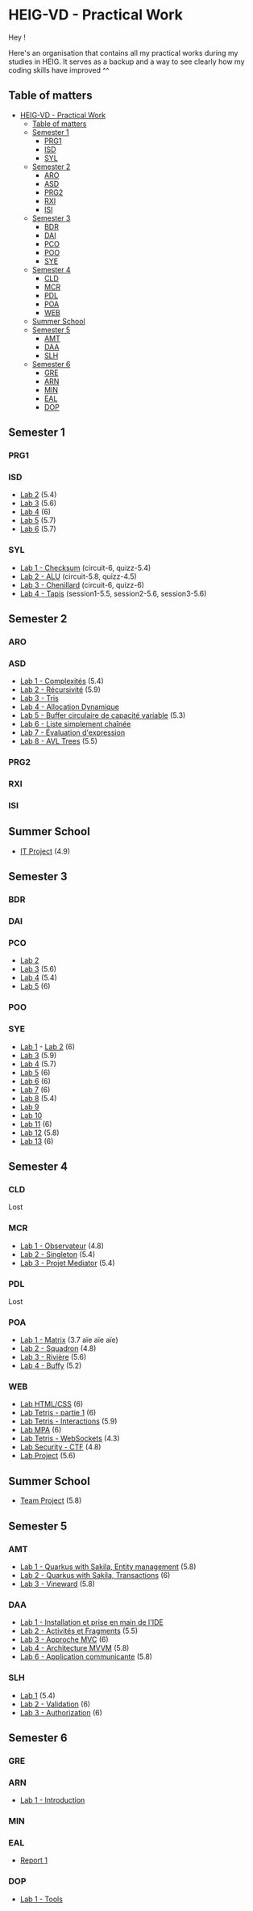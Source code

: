 # HEIG-VD - Practical Work

Hey !

Here's an organisation that contains all my practical works during my studies in HEIG. It serves as a backup and a way 
to see clearly how my coding skills have improved ^^

## Table of matters

- [HEIG-VD - Practical Work](#heig-vd---practical-work)
  - [Table of matters](#table-of-matters)
  - [Semester 1](#semester-1)
    - [PRG1](#prg1)
    - [ISD](#isd)
    - [SYL](#syl)
  - [Semester 2](#semester-2)
    - [ARO](#aro)
    - [ASD](#asd)
    - [PRG2](#prg2)
    - [RXI](#rxi)
    - [ISI](#isi)
  - [Semester 3](#semester-3)
    - [BDR](#bdr)
    - [DAI](#dai)
    - [PCO](#pco)
    - [POO](#poo)
    - [SYE](#sye)
  - [Semester 4](#semester-4)
    - [CLD](#cld)
    - [MCR](#mcr)
    - [PDL](#pdl)
    - [POA](#poa)
    - [WEB](#web)
  - [Summer School](#summer-school)
  - [Semester 5](#semester-5)
    - [AMT](#amt)
    - [DAA](#daa)
    - [SLH](#slh)
  - [Semester 6](#semester-6)
    - [GRE](#gre)
    - [ARN](#arn)
    - [MIN](#min)
    - [EAL](#eal)
    - [DOP](#dop)

## Semester 1

### PRG1

### ISD

- [Lab 2](https://github.com/qsurdez-heigvd/ISD/tree/main/lab02) (5.4)
- [Lab 3](https://github.com/qsurdez-heigvd/ISD/tree/main/lab03) (5.6)
- [Lab 4](https://github.com/qsurdez-heigvd/ISD/tree/main/lab04) (6)
- [Lab 5](https://github.com/qsurdez-heigvd/ISD/tree/main/lab05) (5.7)
- [Lab 6](https://github.com/qsurdez-heigvd/ISD/tree/main/lab06) (5.7)

### SYL

- [Lab 1 - Checksum](https://github.com/qsurdez-heigvd/SYL/tree/main/Checksum) (circuit-6, quizz-5.4)
- [Lab 2 - ALU](https://github.com/qsurdez-heigvd/SYL/tree/main/ALU) (circuit-5.8, quizz-4.5)
- [Lab 3 - Chenillard](https://github.com/qsurdez-heigvd/SYL/tree/main/Chenilard) (circuit-6, quizz-6)
- [Lab 4 - Tapis](https://github.com/qsurdez-heigvd/SYL/tree/main/Tapis_de_triage) (session1-5.5, session2-5.6, session3-5.6)

## Semester 2

### ARO

### ASD

- [Lab 1 - Complexités](https://github.com/qsurdez-heigvd/ASD/tree/main/lab01) (5.4)
- [Lab 2 - Récursivité](https://github.com/qsurdez-heigvd/ASD/tree/main/lab02) (5.9)
- [Lab 3 - Tris](https://github.com/qsurdez-heigvd/ASD/tree/main/lab03)
- [Lab 4 - Allocation Dynamique](https://github.com/qsurdez-heigvd/ASD/tree/main/lab04)
- [Lab 5 - Buffer circulaire de capacité variable](https://github.com/qsurdez-heigvd/ASD/tree/main/lab05) (5.3)
- [Lab 6 - Liste simplement chaînée](https://github.com/qsurdez-heigvd/ASD/tree/main/lab06)
- [Lab 7 - Évaluation d'expression](https://github.com/qsurdez-heigvd/ASD/tree/main/lab07)
- [Lab 8 - AVL Trees](https://github.com/qsurdez-heigvd/ASD/tree/main/lab08) (5.5)

### PRG2

### RXI

### ISI

## Summer School

- [IT Project](https://github.com/qsurdez-heigvd/PIN/tree/main/project) (4.9)

## Semester 3

### BDR

### DAI

### PCO

- [Lab 2](https://github.com/qsurdez-heigvd/PCO/tree/main/lab02)
- [Lab 3](https://github.com/qsurdez-heigvd/PCO/tree/main/lab03) (5.6)
- [Lab 4](https://github.com/qsurdez-heigvd/PCO/tree/main/lab04) (5.4)
- [Lab 5](https://github.com/qsurdez-heigvd/PCO/tree/main/lab05) (6)

### POO

### SYE

- [Lab 1](https://gitlab.com/Sinaf19/sye_surdez_quentin/-/tree/lab01?ref_type=heads)
- [Lab 2](https://gitlab.com/Sinaf19/sye_surdez_quentin/-/tree/lab02?ref_type=heads) (6)
- [Lab 3](https://gitlab.com/Sinaf19/sye_surdez_quentin/-/tree/lab03?ref_type=heads) (5.9)
- [Lab 4](https://gitlab.com/Sinaf19/sye_surdez_quentin/-/tree/lab04?ref_type=heads) (5.7)
- [Lab 5](https://gitlab.com/Sinaf19/sye_surdez_quentin/-/tree/lab05?ref_type=heads) (6)
- [Lab 6](https://gitlab.com/Sinaf19/sye_surdez_quentin/-/tree/lab06?ref_type=heads) (6)
- [Lab 7](https://gitlab.com/Sinaf19/sye_surdez_quentin/-/tree/lab07?ref_type=heads) (6)
- [Lab 8](https://gitlab.com/Sinaf19/sye_surdez_quentin/-/tree/lab08?ref_type=heads) (5.4)
- [Lab 9](https://gitlab.com/Sinaf19/sye_surdez_quentin/-/tree/lab09?ref_type=heads) 
- [Lab 10](https://gitlab.com/Sinaf19/sye_surdez_quentin/-/tree/lab10?ref_type=heads)
- [Lab 11](https://gitlab.com/Sinaf19/sye_surdez_quentin/-/tree/lab11?ref_type=heads) (6)
- [Lab 12](https://gitlab.com/Sinaf19/sye_surdez_quentin/-/tree/lab12?ref_type=heads) (5.8)
- [Lab 13](https://gitlab.com/Sinaf19/sye_surdez_quentin/-/tree/lab13?ref_type=heads) (6)

## Semester 4

### CLD

Lost 

### MCR

- [Lab 1 - Observateur](https://github.com/qsurdez-heigvd/MCR/tree/main/lab01) (4.8)
- [Lab 2 - Singleton](https://github.com/qsurdez-heigvd/MCR/tree/main/lab02) (5.4)
- [Lab 3 - Projet Mediator](https://github.com/qsurdez-heigvd/MCR/tree/main/lab03) (5.4)

### PDL

Lost

### POA

- [Lab 1 - Matrix](https://github.com/qsurdez-heigvd/POA/tree/main/lab01) (3.7 aïe aïe aïe)
- [Lab 2 - Squadron](https://github.com/qsurdez-heigvd/POA/tree/main/lab02) (4.8)
- [Lab 3 - Rivière](https://github.com/qsurdez-heigvd/POA/tree/main/lab03) (5.6)
- [Lab 4 - Buffy](https://github.com/qsurdez-heigvd/POA/tree/main/lab04) (5.2) 

### WEB

- [Lab HTML/CSS](https://github.com/qsurdez-heigvd/WEB/tree/main/lab01) (6)
- [Lab Tetris - partie 1](https://github.com/qsurdez-heigvd/WEB/tree/main/lab02) (6)
- [Lab Tetris - Interactions](https://github.com/qsurdez-heigvd/WEB/tree/main/lab03) (5.9)
- [Lab MPA](https://github.com/qsurdez-heigvd/WEB/tree/main/lab04) (6)
- [Lab Tetris - WebSockets](https://github.com/qsurdez-heigvd/WEB/tree/main/lab05) (4.3)
- [Lab Security - CTF](https://github.com/qsurdez-heigvd/WEB/tree/main/lab06) (4.8)
- [Lab Project](https://github.com/qsurdez-heigvd/WEB/tree/main/lab07) (5.6)

## Summer School

- [Team Project](https://github.com/Plant-keeper) (5.8)

## Semester 5

### AMT

- [Lab 1 - Quarkus with Sakila, Entity management](https://github.com/qsurdez-heigvd/AMT/tree/main/lab01) (5.8)
- [Lab 2 - Quarkus with Sakila, Transactions](https://github.com/qsurdez-heigvd/AMT/tree/main/lab02) (6)
- [Lab 3 - Vineward](https://github.com/qsurdez-heigvd/AMT/tree/main/lab03) (5.8)

### DAA

- [Lab 1 - Installation et prise en main de l'IDE](https://github.com/qsurdez-heigvd/DAA/tree/main/lab01)
- [Lab 2 - Activités et Fragments](https://github.com/qsurdez-heigvd/DAA/tree/main/lab02) (5.5)
- [Lab 3 - Approche MVC](https://github.com/qsurdez-heigvd/DAA/tree/main/lab03) (6)
- [Lab 4 - Architecture MVVM](https://github.com/qsurdez-heigvd/DAA/tree/main/lab04) (5.8)
- [Lab 6 - Application communicante](https://github.com/qsurdez-heigvd/DAA/tree/main/lab06) (5.8)

### SLH

- [Lab 1](https://github.com/qsurdez-heigvd/SLH/tree/main/Lab1) (5.4)
- [Lab 2 - Validation](https://github.com/qsurdez-heigvd/SLH/tree/main/Lab2) (6)
- [Lab 3 - Authorization](https://github.com/qsurdez-heigvd/SLH/tree/main/Lab3) (6)

## Semester 6

### GRE

### ARN

- [Lab 1 - Introduction](https://github.com/qsurdez-heigvd/ARN/tree/main/lab01)

### MIN

### EAL

- [Report 1](https://github.com/qsurdez-heigvd/EAL/tree/main/report1)

### DOP

- [Lab 1 - Tools](https://github.com/qsurdez-heigvd/DOP/tree/main/lab01)
